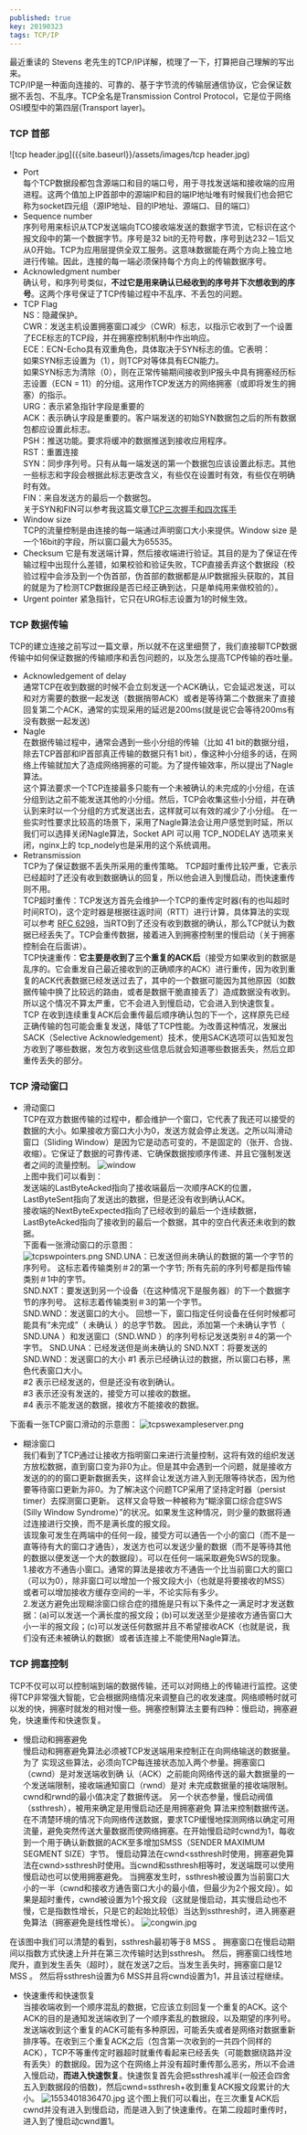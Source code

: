 ```yaml
---
published: true
key: 20190323
tags: TCP/IP
---
```

最近重读的 Stevens 老先生的TCP/IP详解，梳理了一下，打算把自己理解的写出来。  
TCP/IP是一种面向连接的、可靠的、基于字节流的传输层通信协议，它会保证数据不丢包、不乱序。TCP全名是Transmission Control Protocol，它是位于网络OSI模型中的第四层(Transport layer)。
### TCP 首部

![tcp header.jpg]({{site.baseurl}}/assets/images/tcp header.jpg)
- Port  
每个TCP数据段都包含源端口和目的端口号，用于寻找发送端和接收端的应用进程。这两个值加上IP首部中的源端IP和目的端IP地址唯有时候我们也会把它称为socket四元组（源IP地址、目的IP地址、源端口、目的端口）
- Sequence number  
序列号用来标识从TCP发送端向TCO接收端发送的数据字节流，它标识在这个报文段中的第一个数据字节。序号是32 bit的无符号数，序号到达232－1后又从0开始。TCP为应用层提供全双工服务。这意味数据能在两个方向上独立地进行传输。因此，连接的每一端必须保持每个方向上的传输数据序号。
- Acknowledgment number  
确认号，和序列号类似，**不过它是用来确认已经收到的序号并下次想收到的序号**。这两个序号保证了TCP传输过程中不乱序、不丢包的问题。
- TCP Flag  
NS：隐藏保护。  
CWR：发送主机设置拥塞窗口减少（CWR）标志，以指示它收到了一个设置了ECE标志的TCP段，并在拥塞控制机制中作出响应。  
ECE：ECN-Echo具有双重角色，具体取决于SYN标志的值。它表明：  
如果SYN标志设置为（1），则TCP对等体具有ECN能力。  
如果SYN标志为清除（0），则在正常传输期间接收到IP报头中具有拥塞经历标志设置（ECN = 11）的分组。这用作TCP发送方的网络拥塞（或即将发生的拥塞）的指示。  
URG：表示紧急指针字段是重要的  
ACK：表示确认字段是重要的。客户端发送的初始SYN数据包之后的所有数据包都应设置此标志。  
PSH：推送功能。要求将缓冲的数据推送到接收应用程序。  
RST：重置连接  
SYN：同步序列号。只有从每一端发送的第一个数据包应该设置此标志。其他一些标志和字段会根据此标志更改含义，有些仅在设置时有效，有些仅在明确时有效。  
FIN：来自发送方的最后一个数据包。  
关于SYN和FIN可以参考我这篇文章[TCP三次握手和四次挥手](https://zhaodezhen.github.io/dezhen.github.io/2019/03/15/TCP-3-way-and-4-way-handshake.html)
- Window size   
TCP的流量控制是由连接的每一端通过声明窗口大小来提供。Window size 是一个16bit的字段，所以窗口最大为65535。
- Checksum
它是有发送端计算，然后接收端进行验证。其目的是为了保证在传输过程中出现什么差错，如果校验和验证失败，TCP直接丢弃这个数据段（校验过程中会涉及到一个伪首部，伪首部的数据都是从IP数据报头获取的，其目的就是为了检测TCP数据段是否已经正确到达，只是单纯用来做校验的）。 
- Urgent pointer 
紧急指针，它只在URG标志设置为1的时候生效。  

### TCP 数据传输
TCP的建立连接之前写过一篇文章，所以就不在这里细赘了，我们直接聊TCP数据传输中如何保证数据的传输顺序和丢包问题的，以及怎么提高TCP传输的吞吐量。  
- Acknowledgement of delay  
通常TCP在收到数据的时候不会立刻发送一个ACK确认，它会延迟发送，可以和对方需要的数据一起发送（数据捎带ACK）或者是等待第二个数据来了直接回复第二个ACK，通常的实现采用的延迟是200ms(就是说它会等待200ms有没有数据一起发送)  
- Nagle   
在数据传输过程中，通常会遇到一些小分组的传输（比如 41 bit的数据分组，除去TCP首部和IP首部真正传输的数据只有1 bit），像这种小分组多的话，在网络上传输就加大了造成网络拥塞的可能。为了提传输效率，所以提出了Nagle算法。  
这个算法要求一个TCP连接最多只能有一个未被确认的未完成的小分组，在该分组到达之前不能发送其他的小分组。然后，TCP会收集这些小分组，并在确认到来时以一个分组的方式发送出去，这样就可以有效的减少了小分组。
在一些实时性要求比较高的场景下，采用了Nagle算法会让用户感觉到时延，所以我们可以选择关闭Nagle算法，Socket API 可以用 TCP_NODELAY 选项来关闭，nginx上的 tcp_nodely也是采用的这个系统调用。 
- Retransmission  
TCP为了保证数据不丢失所采用的重传策略。 TCP超时重传比较严重，它表示已经超时了还没有收到数据确认的回复，所以他会进入到慢启动，而快速重传则不用。  
TCP超时重传：TCP发送方首先会维护一个TCP的重传定时器(有的也叫超时时间RTO)，这个定时器是根据往返时间（RTT）进行计算，具体算法的实现可以参考 [RFC 6298](https://tools.ietf.org/html/rfc6298)，当RTO到了还没有收到数据的确认，那么TCP就认为数据已经丢失了。TCP会重传数据，接着进入到拥塞控制里的慢启动（关于拥塞控制会在后面讲）。   
TCP快速重传：**它主要是收到了三个重复的ACK后**（接受方如果收到的数据是乱序的。它会重发自己最近接收到的正确顺序的ACK）进行重传，因为收到重复的ACK代表数据已经发送过去了，其中的一个数据可能因为其他原因（如数据传输中换了比较远的路由，或者是数据干脆直接丢了）造成数据没有收到。所以这个情况不算太严重，它不会进入到慢启动，它会进入到快速恢复。  
TCP 在收到连续重复ACK后会重传最后顺序确认包的下一个，这样原先已经正确传输的包可能会重复发送，降低了TCP性能。为改善这种情况，发展出SACK（Selective Acknowledgement）技术，使用SACK选项可以告知发包方收到了哪些数据，发包方收到这些信息后就会知道哪些数据丢失，然后立即重传丢失的部分。

### TCP 滑动窗口  
- 滑动窗口  
TCP在双方数据传输的过程中，都会维护一个窗口，它代表了我还可以接受的数据的大小。如果接收方窗口大小为0，发送方就会停止发送。之所以叫滑动窗口（Sliding Window）是因为它是动态可变的，不是固定的（张开、合拢、收缩）。它保证了数据的可靠传递、它确保数据按顺序传递、并且它强制发送者之间的流量控制。
![window]({{site.baseurl}}/assets/images/window.jpg)  
上图中我们可以看到：  
发送端的LastByteAcked指向了接收端最后一次顺序ACK的位置，LastByteSent指向了发送出的数据，但是还没有收到确认ACK。  
接收端的NextByteExpected指向了已经收到的最后一个连续数据，LastByteAcked指向了接收到的最后一个数据，其中的空白代表还未收到的数据。  
下面看一张滑动窗口的示意图：  
![tcpswpointers.png]({{site.baseurl}}/assets/images/tcpswpointers.png)
SND.UNA：已发送但尚未确认的数据的第一个字节的序列号。 这标志着传输类别＃2的第一个字节; 所有先前的序列号都是指传输类别＃1中的字节。  
SND.NXT：要发送到另一个设备（在这种情况下是服务器）的下一个数据字节的序列号。 这标志着传输类别＃3的第一个字节。     
SND.WND：发送窗口的大小。 回想一下，窗口指定任何设备在任何时候都可能具有“未完成”（ 未确认 ）的总字节数。 因此，添加第一个未确认字节（ SND.UNA ）和发送窗口（SND.WND ）的序列号标记发送类别＃4的第一个字节。
SND.UNA：已经发送但是尚未确认的
SND.NXT：将要发送的
SND.WND：发送窗口的大小
#1 表示已经确认过的数据，所以窗口右移，黑色代表窗口大小。   
#2 表示已经发送的，但是还没有收到确认。  
#3 表示还没有发送的，接受方可以接收的数据。  
#4 表示不能发送的数据，接收方不能接收的数据。

下面看一张TCP窗口滑动的示意图：
![tcpswexampleserver.png]({{site.baseurl}}/assets/images/tcpswexampleserver.png)  
- 糊涂窗口  
我们看到了TCP通过让接收方指明窗口来进行流量控制，这将有效的组织发送方放松数据，直到窗口变为非0为止。但是其中会遇到一个问题，就是接收方发送的的的窗口更新数据丢失，这样会让发送方进入到无限等待状态，因为他要等待窗口更新为非0。为了解决这个问题TCP采用了坚持定时器（persist timer）去探测窗口更新。 
这样又会导致一种被称为“糊涂窗口综合症SWS (Silly Window Syndrome）”的状况。如果发生这种情况，则少量的数据将通过连接进行交换，而不是满长度的报文段。   
该现象可发生在两端中的任何一段，接受方可以通告一个小的窗口（而不是一直等待有大的窗口才通告），发送方也可以发送少量的数据（而不是等待其他的数据以便发送一个大的数据段）。可以在任何一端采取避免SWS的现象。  
1.接收方不通告小窗口。通常的算法是接收方不通告一个比当前窗口大的窗口（可以为0），除非窗口可以增加一个报文段大小（也就是将要接收的MSS）或者可以增加接收方缓存空间的一半，不论实际有多少。  
2.发送方避免出现糊涂窗口综合症的措施是只有以下条件之一满足时才发送数据：(a)可以发送一个满长度的报文段；(b)可以发送至少是接收方通告窗口大小一半的报文段；(c)可以发送任何数据并且不希望接收ACK（也就是说，我们没有还未被确认的数据）或者该连接上不能使用Nagle算法。
### TCP 拥塞控制  
TCP不仅可以可以控制端到端的数据传输，还可以对网络上的传输进行监控。这使得TCP非常强大智能，它会根据网络情况来调整自己的收发速度。网络顺畅时就可以发的快，拥塞时就发的相对慢一些。拥塞控制算法主要有四种：慢启动，拥塞避免，快速重传和快速恢复。  
- 慢启动和拥塞避免  
慢启动和拥塞避免算法必须被TCP发送端用来控制正在向网络输送的数据量。为了
实现这些算法，必须向TCP每连接状态加入两个参量。拥塞窗口（cwnd）是对发送端收到确
认（ACK）之前能向网络传送的最大数据量的一个发送端限制，接收端通知窗口（rwnd）是对
未完成数据量的接收端限制。cwnd和rwnd的最小值决定了数据传送。
另一个状态参量，慢启动阀值（ssthresh），被用来确定是用慢启动还是用拥塞避免
算法来控制数据传送。
在不清楚环境的情况下向网络传送数据，要求TCP缓慢地探测网络以确定可用流量，避免突然传送大量数据而使网络拥塞。在开始慢启动时cwnd为1，每收到一个用于确认新数据的ACK至多增加SMSS（SENDER MAXIMUM SEGMENT SIZE）字节。
慢启动算法在cwnd<ssthresh时使用，拥塞避免算法在cwnd>ssthresh时使用。当cwnd和ssthresh相等时，发送端既可以使用慢启动也可以使用拥塞避免。 
当拥塞发生时，ssthresh被设置为当前窗口大小的一半（cwnd和接收方通告窗口大小的最小值，但最少为2个报文段）。如果是超时重传，cwnd被设置为1个报文段（这就是慢启动，其实慢启动也不慢，它是指数性增长，只是它的起始比较低）当达到ssthresh时，进入拥塞避免算法（拥塞避免是线性增长）。
![congwin.jpg]({{site.baseurl}}/assets/images/congwin.jpg)
 
在该图中我们可以清楚的看到，ssthresh最初等于8 MSS 。 拥塞窗口在慢启动期间以指数方式快速上升并在第三次传输时达到ssthresh。 然后，拥塞窗口线性地爬升，直到发生丢失（超时），就在发送7之后。当发生丢失时，拥塞窗口是12 MSS 。 然后将ssthresh设置为6 MSS并且将cwnd设置为1，并且该过程继续。
- 快速重传和快速恢复   
当接收端收到一个顺序混乱的数据，它应该立刻回复一个重复的ACK。这个ACK的目的是通知发送端收到了一个顺序紊乱的数据段，以及期望的序列号。发送端收到这个重复的ACK可能有多种原因，可能丢失或者是网络对数据重新排序等。在收到三个重复ACK之后（包含第一次收到的一共四个同样的ACK），TCP不等重传定时器超时就重传看起来已经丢失（可能数据绕路并没有丢失）的数据段。因为这个在网络上并没有超时重传那么恶劣，所以不会进入慢启动，**而进入快速恢复**。快速恢复首先会把ssthresh减半(一般还会四舍五入到数据段的倍数)，然后cwnd=ssthresh+收到重复ACK报文段累计的大小。 
![1553401836470.jpg]({{site.baseurl}}/assets/images/1553401836470.jpg)
这个图上我们可以看出，在三次重复ACK后cwnd并没有进入到慢启动，而是进入到了快速重传。在第二段超时重传时，进入到了慢启动cwnd置1。
